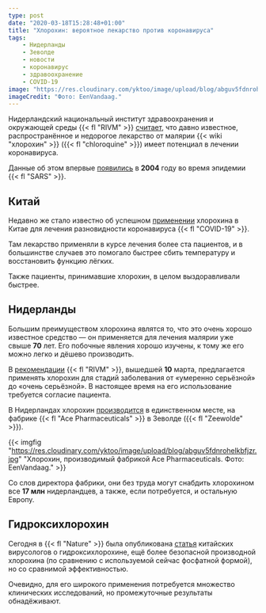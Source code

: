 ```yaml
---
type: post
date: "2020-03-18T15:28:48+01:00"
title: "Хлорохин: вероятное лекарство против коронавируса"
tags:
    - Нидерланды
    - Зеволде
    - новости
    - коронавирус
    - здравоохранение
    - COVID-19
image: "https://res.cloudinary.com/yktoo/image/upload/blog/abguv5fdnrohelkbfjzr.jpg"
imageCredit: "Фото: EenVandaag."
---
```


Нидерландский национальный институт здравоохранения и окружающей среды {{< fl "RIVM" >}} [считает](https://lci.rivm.nl/covid-19/bijlage/medicamenteuze-behandelopties), что давно известное, распространённое и недорогое лекарство от малярии {{< wiki "хлорохин" >}} ({{< fl "chloroquine" >}}) имеет потенциал в лечении коронавируса.

Данные об этом впервые [появились](https://nieuws.kuleuven.be/nl/2020/antivirale-werking-van-chloroquine-tegen-coronavirussen-reeds-in-2004-ontdekt-door-virologen-ku-leuven) в **2004** году во время эпидемии {{< fl "SARS" >}}.

<!--more-->

## Китай

Недавно же стало известно об успешном [применении](http://www.xinhuanet.com/english/2020-02/17/c_138792403.htm) хлорохина в Китае для лечения разновидности коронавируса {{< fl "COVID-19" >}}.

Там лекарство применяли в курсе лечения более ста пациентов, и в большинстве случаев это помогало быстрее сбить температуру и восстановить функцию лёгких.

Также пациенты, принимавшие хлорохин, в целом выздоравливали быстрее.

## Нидерланды

Большим преимуществом хлорохина являтся то, что это очень хорошо известное средство — он применяется для лечения малярии уже свыше **70** лет. Его побочные явления хорошо изучены, к тому же его можно легко и дёшево производить.

В [рекомендации](https://lci.rivm.nl/covid-19/bijlage/medicamenteuze-behandelopties) {{< fl "RIVM" >}}, вышедшей **10** марта, предлагается применять хлорохин для стадий заболевания от «умеренно серьёзной» до «очень серьёзной». В настоящее время на его использование требуется согласие пациента. 

В Нидерландах хлорохин [производится](https://eenvandaag.avrotros.nl/item/medicijn-uit-zeewolde-nu-onderdeel-van-voorlopig-behandeladvies-coronavirus/) в единственном месте, на фабрике {{< fl "Ace Pharmaceuticals" >}} в Зеволде ({{< fl "Zeewolde" >}}).

{{< imgfig "https://res.cloudinary.com/yktoo/image/upload/blog/abguv5fdnrohelkbfjzr.jpg" "Хлорохин, производимый фабрикой Ace Pharmaceuticals. Фото: EenVandaag." >}}

Со слов директора фабрики, они без труда могут снабдить хлорохином все **17 млн** нидерландцев, а также, если потребуется, и остальную Европу.

## Гидроксихлорохин

Сегодня в {{< fl "Nature" >}} была опубликована [статья](https://www.nature.com/articles/s41421-020-0156-0) китайских вирусологов о гидроксихлорохине, ещё более безопасной производной хлорохина (по сравнению с используемой сейчас фосфатной формой), но со сравнимой эффективностью.

Очевидно, для его широкого применения потребуется множество клинических исследований, но промежуточные результаты обнадёживают.